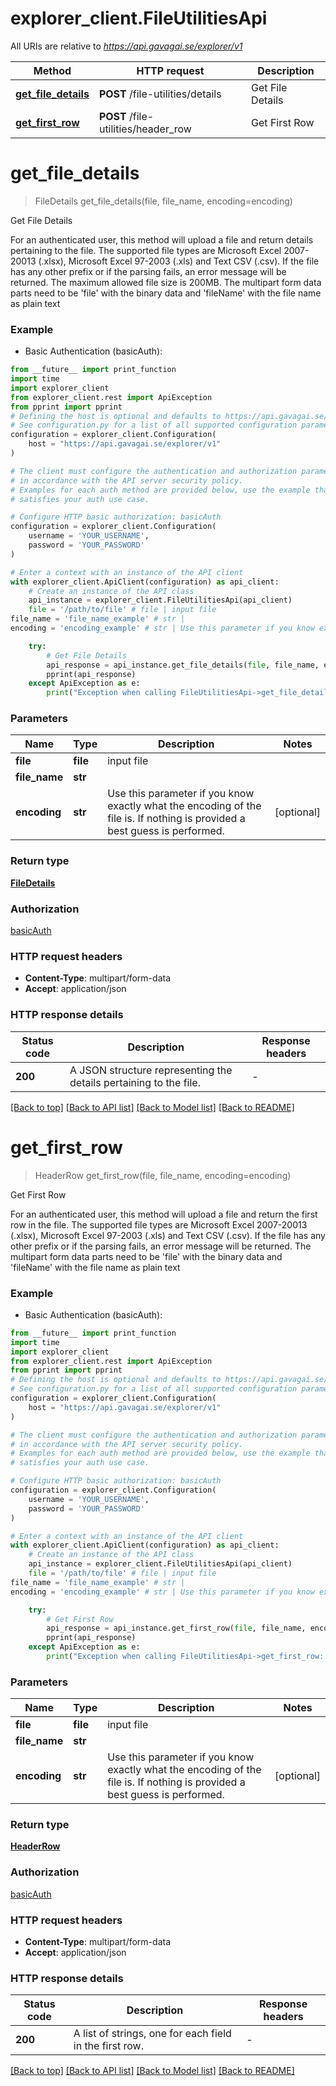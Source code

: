 # explorer_client.FileUtilitiesApi

All URIs are relative to *https://api.gavagai.se/explorer/v1*

Method | HTTP request | Description
------------- | ------------- | -------------
[**get_file_details**](FileUtilitiesApi.md#get_file_details) | **POST** /file-utilities/details | Get File Details
[**get_first_row**](FileUtilitiesApi.md#get_first_row) | **POST** /file-utilities/header_row | Get First Row


# **get_file_details**
> FileDetails get_file_details(file, file_name, encoding=encoding)

Get File Details

For an authenticated user, this method will upload a file and return details pertaining to the file. The supported file types are Microsoft Excel 2007-20013 (.xlsx), Microsoft Excel 97-2003 (.xls) and Text CSV (.csv). If the file has any other prefix or if the parsing fails, an error message will be returned. The maximum allowed file size is 200MB. The multipart form data parts need to be 'file' with the binary data and 'fileName' with the file name as plain text

### Example

* Basic Authentication (basicAuth):
```python
from __future__ import print_function
import time
import explorer_client
from explorer_client.rest import ApiException
from pprint import pprint
# Defining the host is optional and defaults to https://api.gavagai.se/explorer/v1
# See configuration.py for a list of all supported configuration parameters.
configuration = explorer_client.Configuration(
    host = "https://api.gavagai.se/explorer/v1"
)

# The client must configure the authentication and authorization parameters
# in accordance with the API server security policy.
# Examples for each auth method are provided below, use the example that
# satisfies your auth use case.

# Configure HTTP basic authorization: basicAuth
configuration = explorer_client.Configuration(
    username = 'YOUR_USERNAME',
    password = 'YOUR_PASSWORD'
)

# Enter a context with an instance of the API client
with explorer_client.ApiClient(configuration) as api_client:
    # Create an instance of the API class
    api_instance = explorer_client.FileUtilitiesApi(api_client)
    file = '/path/to/file' # file | input file
file_name = 'file_name_example' # str | 
encoding = 'encoding_example' # str | Use this parameter if you know exactly what the encoding of the file is. If nothing is provided a best guess is performed. (optional)

    try:
        # Get File Details
        api_response = api_instance.get_file_details(file, file_name, encoding=encoding)
        pprint(api_response)
    except ApiException as e:
        print("Exception when calling FileUtilitiesApi->get_file_details: %s\n" % e)
```

### Parameters

Name | Type | Description  | Notes
------------- | ------------- | ------------- | -------------
 **file** | **file**| input file | 
 **file_name** | **str**|  | 
 **encoding** | **str**| Use this parameter if you know exactly what the encoding of the file is. If nothing is provided a best guess is performed. | [optional] 

### Return type

[**FileDetails**](FileDetails.md)

### Authorization

[basicAuth](../README.md#basicAuth)

### HTTP request headers

 - **Content-Type**: multipart/form-data
 - **Accept**: application/json

### HTTP response details
| Status code | Description | Response headers |
|-------------|-------------|------------------|
**200** | A JSON structure representing the details pertaining to the file. |  -  |

[[Back to top]](#) [[Back to API list]](../README.md#documentation-for-api-endpoints) [[Back to Model list]](../README.md#documentation-for-models) [[Back to README]](../README.md)

# **get_first_row**
> HeaderRow get_first_row(file, file_name, encoding=encoding)

Get First Row

For an authenticated user, this method will upload a file and return the first row in the file. The supported file types are Microsoft Excel 2007-20013 (.xlsx), Microsoft Excel 97-2003 (.xls) and Text CSV (.csv). If the file has any other prefix or if the parsing fails, an error message will be returned. The multipart form data parts need to be 'file' with the binary data and 'fileName' with the file name as plain text

### Example

* Basic Authentication (basicAuth):
```python
from __future__ import print_function
import time
import explorer_client
from explorer_client.rest import ApiException
from pprint import pprint
# Defining the host is optional and defaults to https://api.gavagai.se/explorer/v1
# See configuration.py for a list of all supported configuration parameters.
configuration = explorer_client.Configuration(
    host = "https://api.gavagai.se/explorer/v1"
)

# The client must configure the authentication and authorization parameters
# in accordance with the API server security policy.
# Examples for each auth method are provided below, use the example that
# satisfies your auth use case.

# Configure HTTP basic authorization: basicAuth
configuration = explorer_client.Configuration(
    username = 'YOUR_USERNAME',
    password = 'YOUR_PASSWORD'
)

# Enter a context with an instance of the API client
with explorer_client.ApiClient(configuration) as api_client:
    # Create an instance of the API class
    api_instance = explorer_client.FileUtilitiesApi(api_client)
    file = '/path/to/file' # file | input file
file_name = 'file_name_example' # str | 
encoding = 'encoding_example' # str | Use this parameter if you know exactly what the encoding of the file is. If nothing is provided a best guess is performed. (optional)

    try:
        # Get First Row
        api_response = api_instance.get_first_row(file, file_name, encoding=encoding)
        pprint(api_response)
    except ApiException as e:
        print("Exception when calling FileUtilitiesApi->get_first_row: %s\n" % e)
```

### Parameters

Name | Type | Description  | Notes
------------- | ------------- | ------------- | -------------
 **file** | **file**| input file | 
 **file_name** | **str**|  | 
 **encoding** | **str**| Use this parameter if you know exactly what the encoding of the file is. If nothing is provided a best guess is performed. | [optional] 

### Return type

[**HeaderRow**](HeaderRow.md)

### Authorization

[basicAuth](../README.md#basicAuth)

### HTTP request headers

 - **Content-Type**: multipart/form-data
 - **Accept**: application/json

### HTTP response details
| Status code | Description | Response headers |
|-------------|-------------|------------------|
**200** | A list of strings, one for each field in the first row. |  -  |

[[Back to top]](#) [[Back to API list]](../README.md#documentation-for-api-endpoints) [[Back to Model list]](../README.md#documentation-for-models) [[Back to README]](../README.md)

